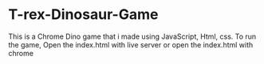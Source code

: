 # T-rex-Dinosaur-Game

This is a Chrome Dino game that i made using JavaScript, Html, css.
To run the game, Open the index.html with live server or open the index.html with chrome
